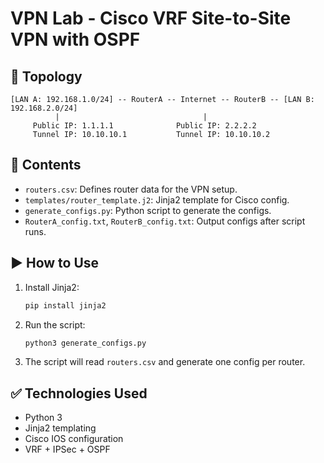 # VPN Lab - Cisco VRF Site-to-Site VPN with OSPF

## 🔧 Topology

```
[LAN A: 192.168.1.0/24] -- RouterA -- Internet -- RouterB -- [LAN B: 192.168.2.0/24]
          |                                |
     Public IP: 1.1.1.1              Public IP: 2.2.2.2
     Tunnel IP: 10.10.10.1           Tunnel IP: 10.10.10.2
```

## 📝 Contents

- `routers.csv`: Defines router data for the VPN setup.
- `templates/router_template.j2`: Jinja2 template for Cisco config.
- `generate_configs.py`: Python script to generate the configs.
- `RouterA_config.txt`, `RouterB_config.txt`: Output configs after script runs.

## ▶️ How to Use

1. Install Jinja2:
   ```bash
   pip install jinja2
   ```

2. Run the script:
   ```bash
   python3 generate_configs.py
   ```

3. The script will read `routers.csv` and generate one config per router.

## ✅ Technologies Used

- Python 3
- Jinja2 templating
- Cisco IOS configuration
- VRF + IPSec + OSPF

